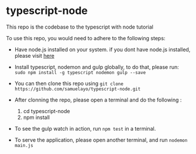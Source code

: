 # typescript-node
This repo is the codebase to the typescript with node tutorial 

To use this repo, you would need to adhere to the following steps:

- Have node.js installed on your system. if you dont have node.js installed, please visit [here](https://nodejs.org/en/download/) 


- Install typescript, nodemon and gulp globally, to do that, please run: `sudo npm install -g typescript nodemon gulp --save`

- You can then clone this repo using `git clone https://github.com/samuelayo/typescript-node.git`

- After clonning the repo, please open a terminal and do the following :
	1. cd typescript-node
	2. npm install
	
- To see the gulp watch in action, run `npm test`  in a terminal.

- To serve the application, please open another terminal, and run `nodemon main.js`	

